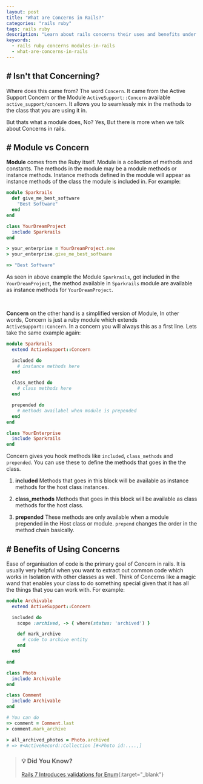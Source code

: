 ```yaml
---
layout: post
title: "What are Concerns in Rails?"
categories: "rails ruby"
tags: rails ruby
description: "Learn about rails concerns their uses and benefits under 2 minutes. Lets get started then."
keywords:
  - rails ruby concerns modules-in-rails
  - what-are-concerns-in-rails
---
```


## # Isn't that Concerning?
Where does this came from? The word `Concern`. It came from the Active Support Concern or the Module `ActiveSupport::Concern` available `active_support/concern`. It allows you to seamlessly mix in the methods to the class that you are using it in.

But thats what a module does, No? Yes, But there is more when we talk about Concerns in rails.

## # Module vs Concern

**Module** comes from the Ruby itself. Module is a collection of methods and constants. The methods in the module may be a module methods or instance methods. Instance methods defined in the module will appear as instance methods of the class the module is included in. For example:

```ruby
module Sparkrails
  def give_me_best_software
    "Best Software"
  end
end

class YourDreamProject
  include Sparkrails
end

> your_enterprise = YourDreamProject.new
> your_enterprise.give_me_best_software

=> "Best Software"
```

As seen in above example the Module `Sparkrails`, got included in the `YourDreamProject`, the method available in `Sparkrails` module are available as instance methods for `YourDreamProject`.

<br/>

**Concern** on the other hand is a simplified version of Module, In other words, Concern is just a ruby module which extends `ActiveSupport::Concern`. In a concern you will always this as a first line. Lets take the same example again:

```ruby
module Sparkrails
  extend ActiveSupport::Concern

  included do
    # instance methods here
  end

  class_method do
    # class methods here
  end

  prepended do
    # methods availabel when module is prepended
  end
end

class YourEnterprise
  include Sparkrails
end
```

Concern gives you hook methods like `included`, `class_methods` and `prepended`. You can use these to define the methods that goes in the the class.

1. **included** Methods that goes in this block will be available as instance methods for the host class instances.

2. **class_methods** Methods that goes in this block will be available as class methods for the host class.

3. **prepended** These methods are only available when a module prepended in the Host class or module. `prepend` changes the order in the method chain basically.


## # Benefits of Using Concerns

Ease of organisation of code is the primary goal of Concern in rails. It is usually very helpful when you want to extract out common code which works in Isolation with other classes as well. Think of Concerns like a magic wand that enables your class to do something special given that it has all the things that you can work with. For example:

```ruby
module Archivable
  extend ActiveSupport::Concern

  included do
    scope :archived, -> { where(status: 'archived') }

    def mark_archive
      # code to archive entity
    end
  end

end

class Photo
  include Archivable
end

class Comment
  include Archivable
end

# You can do
=> comment = Comment.last
> comment.mark_archive

> all_archived_photos = Photo.archived
# => #<ActiveRecord::Collection [#<Photo id:....,]

```

>
> ### 💡 Did You Know?
> [Rails 7 Introduces validations for Enum](/rails/2024/02/03/rails-7.1-enum-validation.html){:target="_blank"}
>
